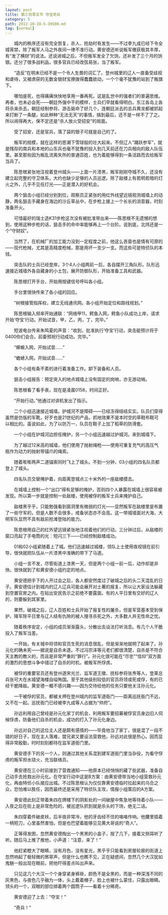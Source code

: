 ```yaml
---
layout: post
title: 第三百零五节 夺宝奇兵
category: 5
path: 2012-10-28-5-30500.md
tag: [normal]
---
```


　　城内的秩序还没有完全恢复，杀人、抢劫时有发生——不过李九成已经下令全城宵禁，除了叛军人马之外夜间一律不准行动。黄安德还听说叛军缴获极其丰厚，有“发了横财”的说法。还说进城之后，不但叛军发全了欠饷，还补发了三个月的饷银。还分了很多战利品，很多官兵已经改弦易张，当了叛军。

　　“造反”在明末已经不是一个令人生畏的词汇了。登州城里的辽人一直备受歧视和虐待，又被虏获的无数金银财宝撩拨得蠢蠢欲动，一个个毫不犹豫的站到了叛旗下。

　　哪怕是死，也得痛痛快快地享用一番再死。这是乱世中的强者们的普遍思维。再者，也未必会死——朝廷外强中干的模样，士兵们早就看得明白。东江各岛上各将杀来杀去，朝廷经制参将、游击毙命了好几个，连朝廷派去的总兵黄龙都被抓起来打断了一条腿，如此种种“无法无天”的事情，搞到最后，还不是一样不了了之。所以闹得再大，保不定还是“杀人放火受招安”的局面。

　　受了招安，还是官兵，落了袋的银子可就是自己的了。

　　叛军的规模，就在这样的思潮下雪球般的壮大起来。不但辽人“踊跃参军”，就是残存的南兵和本地的山东兵也毫不犹豫的投入到几天前还在刀兵相向的敌人队伍里。甚至那些因为叛乱流离失所的普通百姓，也为着能够得到一条活路而去给叛军当兵了。

　　陈思根紧张地注视着登州城头——上面一片漆黑，叛军刚刚夺城不久，还没有建立起完整的守卫体系，大约也缺少足够的人员巡逻。除了敌楼上有若明若暗的灯火之外，几乎不见任灯光——正是潜入的好机会。

　　两个狙击小组已经分别到位，观察员正紧张的用红外线望远镜观测城墙上的动静，两名狙击手藏身在海边的沙丘草丛中，在步枪上接上一个长长的消音器，时刻准备开火。

　　可惜最好的瑞士造K31步枪这次没有被批准带出来——陈思根不无遗憾的想到，使用这种步枪的话，狙击手的命中率能够再上一个台阶。说到底，北炜还是一个“守财奴”。

　　当然了，在机械厂的加工能力没到一定程度之前，他这么吝啬也是情有可原的——现代枪械，尤其是高精度枪械，那是用坏一支少一支。而这些可是特侦队的本钱。

　　突击队的士兵已经登岸，3个4人小组两前一后，各自摆开三角队形。队形迅速接近城墙外各自藏身的小土包，展开防御队形，开始准备工具和武器。

　　陈思根打开手台，开始用按键信号呼叫各小组。

　　手台里很快传来了各小组的回应。

　　“树根接管指挥权，建立无线通讯网。各小组开始定位和路线规划。”

　　陈思根输入频率开始通联：“网络甲11，鳄鱼入网，鳄鱼小队成功上岸，请求开始‘夺宝’行动。开始试音，甲，乙，丙，丁，完毕。”

　　短波电台传来朱鸣夏的声音：“收到，批准执行‘夺宝’行动，突击艇预计将于0400你们会合。前委预祝行动成功。完毕。”

　　“蝾螈入网，开始试音……”

　　“蟾蜍入网，开始试音……”

　　各个小组有条不紊的进行着准备工作。卸下装备和人员。

　　狙击小组报告：预定突入的地点城墙上没有固定的岗哨，亦无游动哨。

　　陈思根看了看手表，现在是凌晨0158，时间正好。

　　“开始行动。”他通过对讲机发出了指示。

　　二个小组迅速接近城墙。护城河不是障碍——已经冻得结结实实。队员们穿得虽然是仿版的军靴，好歹也是21世纪的产品，抓地效果不是本时空的草鞋布鞋可以相比的。虽说如此，为了以防万一，队员在鞋子上加了稻草的防滑套。

　　一个小组在护城河边担任掩护，另一个小组迅速越过护城河。来到城墙下。

　　为了越过12米高的城墙，他们使用了抛射绳枪——使用可重复充气的高压气瓶作为动力的抛射带锚爪的绳索。

　　随着嘭嘭两声二道锚索同时飞上了城头。不到一分钟，03小组的四名队员都登上了城头。

　　四名队员交替掩护着，向距离登城点三十米外的一座敌楼摸去。

　　在城墙上控制一个“出口”得有足够的掩护，否则四个人暴露在城墙上很容易被发现。所以第一步就是控制一处敌楼，使用被俘的叛军士兵来掩护自己。

　　敌楼黑乎乎，只能勉强看到窗洞里有微弱的灯光——显然叛军在敌楼里是布置了一些守军的，但是人数不会很多，戒备状态亦不会高。这一带城墙面对大海，大明军队显然不具有敌前抢滩登陆的能力。

　　陈思根用自己的红外望远镜紧张地注视着他们的行动。三分钟过后，从敌楼的窗口亮起了手电筒的光：短闪三下——已经控制敌楼成功。

　　01和02小组紧随着上了城。他们迅速越过城楼，领队上士使用夜视镜在前引导，很快就把队伍从一片漆黑中准确的带下了马道。

　　小组一言不发，尽管街道上漆黑一天，但是两个小组一前一后，动作却是非快。很快就到了和黄安德小组约定的地点。

　　黄安德把手下的人开过会之后，各人都安然度过了破城之后的头二天混乱的日子。黄安德估计到城内的辽人辽兵可能会展开对土著的报复，所以让大家设法躲藏到空置官房之内。在贴出安民告示之前绝不要露面。有的人平日里有交好的辽人的，则要躲到其家里。

　　果然，破城之后，辽人百姓和士兵开始了报复性的屠杀，但是军营基本受到保护，降军除平日里与辽人结有仇隙的被人搜寻杀死之外，大多数人并无性命之忧。

　　随着秩序安定，小组的成员渐渐露头，分散出去设法打听消息。有几个人干脆投入了叛军当差。

　　一开始，有关城中将领和官员生死的消息很乱，但是渐渐地就明了起来了。孙元化的确未死——据说是自杀未遂。不过冯宗泽等元老们都很清楚，自杀是不符合天主教的教义的，而且是非常严重的“罪行”。孙元化很可能在“尽忠”“信仰”双方面的激烈的思想斗争中错过了自杀的时机，被叛军所俘虏。

　　被俘的重要官员还有登州道宋光兰、监军道王徵、抚标参将张焘等人，登莱总兵张可大在水城望海楼自缢殉国。至于其他级别较低的官员将领或死或俘，有的已经干脆降敌。黄安德一概不感兴趣——因为交待给他的任务只要他关注孙元化。

　　一干被俘的官员，都被关押在登州城内的监军道衙门——距离巡抚衙门不远，又不在一起。巡抚衙门已经被李九成等人占据为“帅府”。

　　孙远利用自己曾经是孙元化家丁的机会，利用叛军要招募被俘官员身边旧人伺候俘虏，防备他们自杀的机会，成功的打入了孙元化身边。

　　孙远对自己的这位主人还是颇有感情的——毕竟他当了家丁，很是混了一段不错的好日子，现在主人落难，盟兄弟又要设法营救他，孙远对此很是热心。因而显得非常殷勤，时时刻刻都待在监军道衙门里。

　　黄安德手下的另一个人，则通过其他关系混到建军道衙门里当杂役，为看守俘虏的叛军担水烧火，充当联络员。

　　黄安德在三小时前接到了营救通知——他原本已经悄悄的藏了些武器，准备自己动手去抢救出孙元化。在夺宝行动中这是B方案：由黄安德带当地小组营救孙元化，再由特侦小队接应出城。不过陈思根认为仅仅靠黄安德临时拉起来的乌合之众，恐怕难以胜任，因而最终还是采用了特侦队主攻，情报小组策应的A方案。

　　黄安德此刻正带着朱四在牌楼下的阴影处的一间破屋中焦急地等待着小队——入夜之后在街上是非常危险的，被巡逻队抓到就是杀头的下场，绝无二话。

　　朱四穿着件破皮袄，后半夜非常冷，他的牙齿经不住的咯咯作响。他腰里插着一柄短刀，心里虽然害怕，但是也巴望着能够见见黄大哥说的“奇人”。

　　正等得发困，忽然黄安德掏出一个黑黑的小盒子，按了几下，接着又侧耳听了听。随后马上推了推他，小声道：“注意，来了！”

　　他赶紧瞪大了眼睛，没有月色，没有星光，黑乎乎只能看到房屋轮廓的街道上忽然响起了极轻微的窸窣声，但是什么也瞧不见，正在疑惑间，忽然几个大汉犹如鬼魅一般出现在眼前，把他吓得差点叫出声来。

　　只见这几个大汉一个个身穿紧身裤褂，颜色不是全黑的，而是一种深浅不同的灰黑色，与夜色几乎融为一体，头上戴着帽子，脸上也被什么蒙住，只露出眼睛。领头的一个，双眼的部位绑着两个圆筒子——看着十分稀奇。

　　黄安德迎了上去：“夺宝！”

　　“奇兵！”
